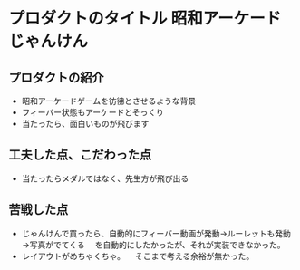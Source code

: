 # プロダクトのタイトル   昭和アーケードじゃんけん
## プロダクトの紹介
- 昭和アーケードゲームを彷彿とさせるような背景
- フィーバー状態もアーケードとそっくり
- 当たったら、面白いものが飛びます

## 工夫した点、こだわった点
- 当たったらメダルではなく、先生方が飛び出る

## 苦戦した点

- じゃんけんで買ったら、自動的にフィーバー動画が発動→ルーレットも発動→写真がでてくる
　を自動的にしたかったが、それが実装できなかった。
- レイアウトがめちゃくちゃ。
　そこまで考える余裕が無かった。
